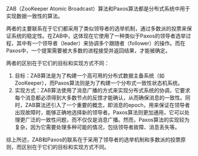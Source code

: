 ZAB（ZooKeeper Atomic Broadcast）算法和Paxos算法都是分布式系统中用于实现数据一致性的算法。

两者的主要联系在于它们都采用了类似领导者的选举机制，通过多数派的投票来保证系统的稳定性。在ZAB中，这体现在它使用了一种类似于Paxos的领导者选举过程，其中有一个领导者（leader）来协调多个跟随者（follower）的操作。而在Paxos中，一个提案需要被大多数的进程接受并返回结果，才能被确定。

两者的区别在于它们的目标和实现方式不同：

1. 目标：ZAB算法是为了构建一个高可用的分布式数据主备系统（如ZooKeeper），而Paxos算法则是为了构建一个分布式一致性状态机系统。
2. 实现方式：ZAB算法使用了消息广播的方式来实现分布式系统的协调，它要求每个消息都必须得到大多数节点的反馈才能确认，从而确保消息的一致性。同时，ZAB算法还引入了一个重要的概念，即消息的epoch，用来保证在领导者出现故障时，能够正确地选择新的领导者。Paxos算法则更加通用，它可以处理更广泛的一致性问题，而不仅仅是消息广播。然而，Paxos算法的实现较为复杂，因为它需要处理多种可能的情况，包括领导者故障、消息丢失等。

综上所述，ZAB和Paxos的联系在于采用了领导者的选举机制和多数派的投票原则，而区别在于它们的目标和实现方式不同。

